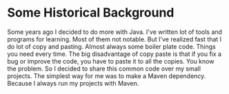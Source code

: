 # Some Historical Background

Some years ago I decided to do more with Java. I've written lot of tools and programs for learning. Most of them not notable. But I've realized fast that I do lot of copy and pasting. Almost always some boiler plate code. Things you need every time. The big disadvantage of copy paste is that if you fix a bug or improve the code, you have to paste it to all the copies. You know the problem. So I decided to share this common code over my small projects. The simplest way for me was to make a Maven dependency. Because I always run my projects with Maven.

